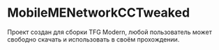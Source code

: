 # MobileMENetworkCCTweaked
Проект создан для сборки TFG Modern, любой пользователь может свободно скачать и использовать в своём прохождении.
